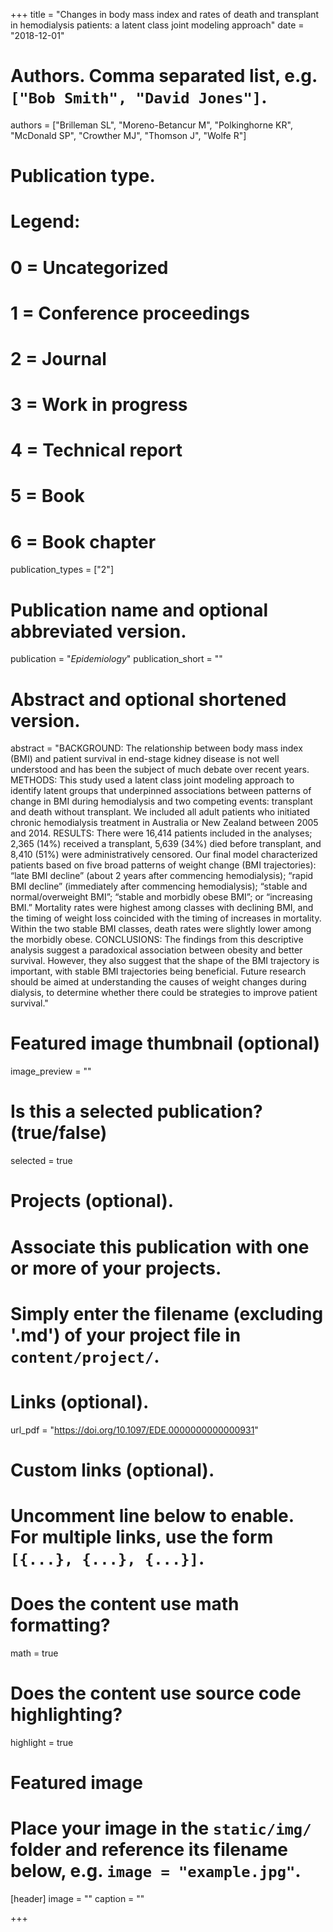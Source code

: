 +++
title = "Changes in body mass index and rates of death and transplant in hemodialysis patients: a latent class joint modeling approach"
date = "2018-12-01"

# Authors. Comma separated list, e.g. `["Bob Smith", "David Jones"]`.
authors = ["Brilleman SL", "Moreno-Betancur M", "Polkinghorne KR", "McDonald SP", "Crowther MJ", "Thomson J", "Wolfe R"]

# Publication type.
# Legend:
# 0 = Uncategorized
# 1 = Conference proceedings
# 2 = Journal
# 3 = Work in progress
# 4 = Technical report
# 5 = Book
# 6 = Book chapter
publication_types = ["2"]

# Publication name and optional abbreviated version.
publication = "*Epidemiology*"
publication_short = ""

# Abstract and optional shortened version.
abstract = "BACKGROUND: The relationship between body mass index (BMI) and patient survival in end-stage kidney disease is not well understood and has been the subject of much debate over recent years. METHODS: This study used a latent class joint modeling approach to identify latent groups that underpinned associations between patterns of change in BMI during hemodialysis and two competing events: transplant and death without transplant. We included all adult patients who initiated chronic hemodialysis treatment in Australia or New Zealand between 2005 and 2014. RESULTS: There were 16,414 patients included in the analyses; 2,365 (14%) received a transplant, 5,639 (34%) died before transplant, and 8,410 (51%) were administratively censored. Our final model characterized patients based on five broad patterns of weight change (BMI trajectories): “late BMI decline” (about 2 years after commencing hemodialysis); “rapid BMI decline” (immediately after commencing hemodialysis); “stable and normal/overweight BMI”; “stable and morbidly obese BMI”; or “increasing BMI.” Mortality rates were highest among classes with declining BMI, and the timing of weight loss coincided with the timing of increases in mortality. Within the two stable BMI classes, death rates were slightly lower among the morbidly obese. CONCLUSIONS: The findings from this descriptive analysis suggest a paradoxical association between obesity and better survival. However, they also suggest that the shape of the BMI trajectory is important, with stable BMI trajectories being beneficial. Future research should be aimed at understanding the causes of weight changes during dialysis, to determine whether there could be strategies to improve patient survival."

# Featured image thumbnail (optional)
image_preview = ""

# Is this a selected publication? (true/false)
selected = true

# Projects (optional).
#   Associate this publication with one or more of your projects.
#   Simply enter the filename (excluding '.md') of your project file in `content/project/`.

# Links (optional).
url_pdf = "https://doi.org/10.1097/EDE.0000000000000931"

# Custom links (optional).
#   Uncomment line below to enable. For multiple links, use the form `[{...}, {...}, {...}]`.

# Does the content use math formatting?
math = true

# Does the content use source code highlighting?
highlight = true

# Featured image
# Place your image in the `static/img/` folder and reference its filename below, e.g. `image = "example.jpg"`.
[header]
image = ""
caption = ""

+++
